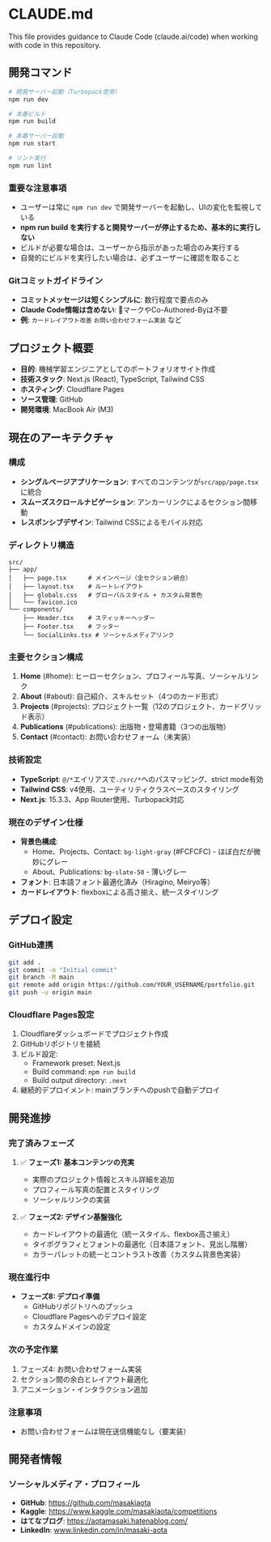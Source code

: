 # CLAUDE.md

This file provides guidance to Claude Code (claude.ai/code) when working with code in this repository.

## 開発コマンド

```bash
# 開発サーバー起動（Turbopack使用）
npm run dev

# 本番ビルド
npm run build

# 本番サーバー起動
npm run start

# リント実行
npm run lint
```

### 重要な注意事項
- ユーザーは常に `npm run dev` で開発サーバーを起動し、UIの変化を監視している
- **npm run build を実行すると開発サーバーが停止するため、基本的に実行しない**
- ビルドが必要な場合は、ユーザーから指示があった場合のみ実行する
- 自発的にビルドを実行したい場合は、必ずユーザーに確認を取ること

### Gitコミットガイドライン
- **コミットメッセージは短くシンプルに**: 数行程度で要点のみ
- **Claude Code情報は含めない**: 🤖マークやCo-Authored-Byは不要
- **例**: `カードレイアウト改善` `お問い合わせフォーム実装` など

## プロジェクト概要

- **目的**: 機械学習エンジニアとしてのポートフォリオサイト作成
- **技術スタック**: Next.js (React), TypeScript, Tailwind CSS
- **ホスティング**: Cloudflare Pages
- **ソース管理**: GitHub
- **開発環境**: MacBook Air (M3)

## 現在のアーキテクチャ

### 構成
- **シングルページアプリケーション**: すべてのコンテンツが`src/app/page.tsx`に統合
- **スムーズスクロールナビゲーション**: アンカーリンクによるセクション間移動
- **レスポンシブデザイン**: Tailwind CSSによるモバイル対応

### ディレクトリ構造
```
src/
├── app/
│   ├── page.tsx      # メインページ（全セクション統合）
│   ├── layout.tsx    # ルートレイアウト
│   ├── globals.css   # グローバルスタイル + カスタム背景色
│   └── favicon.ico
└── components/
    ├── Header.tsx    # スティッキーヘッダー
    ├── Footer.tsx    # フッター
    └── SocialLinks.tsx # ソーシャルメディアリンク
```

### 主要セクション構成
1. **Home** (#home): ヒーローセクション、プロフィール写真、ソーシャルリンク
2. **About** (#about): 自己紹介、スキルセット（4つのカード形式）
3. **Projects** (#projects): プロジェクト一覧（12のプロジェクト、カードグリッド表示）
4. **Publications** (#publications): 出版物・登場書籍（3つの出版物）
5. **Contact** (#contact): お問い合わせフォーム（未実装）

### 技術設定
- **TypeScript**: `@/*`エイリアスで`./src/*`へのパスマッピング、strict mode有効
- **Tailwind CSS**: v4使用、ユーティリティクラスベースのスタイリング
- **Next.js**: 15.3.3、App Router使用、Turbopack対応

### 現在のデザイン仕様
- **背景色構成**:
  - Home、Projects、Contact: `bg-light-gray` (#FCFCFC) - ほぼ白だが微妙にグレー
  - About、Publications: `bg-slate-50` - 薄いグレー
- **フォント**: 日本語フォント最適化済み（Hiragino, Meiryo等）
- **カードレイアウト**: flexboxによる高さ揃え、統一スタイリング

## デプロイ設定

### GitHub連携
```bash
git add .
git commit -m "Initial commit"
git branch -M main
git remote add origin https://github.com/YOUR_USERNAME/portfolio.git
git push -u origin main
```

### Cloudflare Pages設定
1. Cloudflareダッシュボードでプロジェクト作成
2. GitHubリポジトリを接続
3. ビルド設定:
   - Framework preset: Next.js
   - Build command: `npm run build`
   - Build output directory: `.next`
4. 継続的デプロイメント: mainブランチへのpushで自動デプロイ

## 開発進捗

### 完了済みフェーズ
1. ✅ **フェーズ1: 基本コンテンツの充実**
   - 実際のプロジェクト情報とスキル詳細を追加
   - プロフィール写真の配置とスタイリング
   - ソーシャルリンクの実装

2. ✅ **フェーズ2: デザイン基盤強化**
   - カードレイアウトの最適化（統一スタイル、flexbox高さ揃え）
   - タイポグラフィとフォントの最適化（日本語フォント、見出し階層）
   - カラーパレットの統一とコントラスト改善（カスタム背景色実装）

### 現在進行中
- **フェーズ8: デプロイ準備**
  - GitHubリポジトリへのプッシュ
  - Cloudflare Pagesへのデプロイ設定
  - カスタムドメインの設定

### 次の予定作業
1. フェーズ4: お問い合わせフォーム実装
2. セクション間の余白とレイアウト最適化
3. アニメーション・インタラクション追加

### 注意事項
- お問い合わせフォームは現在送信機能なし（要実装）

## 開発者情報

### ソーシャルメディア・プロフィール
- **GitHub**: https://github.com/masakiaota
- **Kaggle**: https://www.kaggle.com/masakiaota/competitions
- **はてなブログ**: https://aotamasaki.hatenablog.com/
- **LinkedIn**: www.linkedin.com/in/masaki-aota